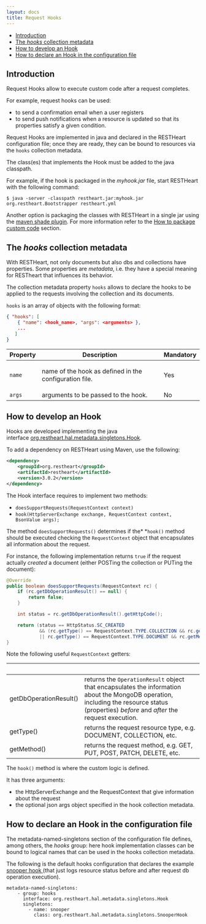 ```yaml
---
layout: docs
title: Request Hooks
---
```


* [Introduction](#introduction)
* [The <em>hooks</em> collection metadata](#the-hooks-collection-metadata)
* [How to develop an Hook](#how-to-develop-an-hook)
* [How to declare an Hook in the configuration file](#how-to-declare-an-hook-in-the-configuration-file)

## Introduction

Request Hooks allow to execute custom code after a request completes.

For example, request hooks can be used:

-   to send a confirmation email when a user registers 
-   to send push notifications when a resource is updated so that its
    properties satisfy a given condition.

Request Hooks are implemented in java and declared in the RESTHeart
configuration file; once they are ready, they can be bound to resources
via the `hooks` collection metadata.

The class(es) that implements the Hook must be added to the java
classpath.

For example, if the hook is packaged in the *myhook.jar* file, start
RESTHeart with the following command:

    $ java -server -classpath restheart.jar:myhook.jar org.restheart.Bootstrapper restheart.yml

Another option is packaging the classes with RESTHeart in a single jar
using the [maven shade
plugin](https://maven.apache.org/plugins/maven-shade-plugin/). For more
information refer to the [How to package custom
code](How_to_package_custom_code) section.

## The *hooks* collection metadata

With RESTHeart, not only documents but also dbs and collections have
properties. Some properties are *metadata*, i.e. they have a special
meaning for RESTheart that influences its behavior.

The collection metadata property `hooks` allows to declare the hooks to
be applied to the requests involving the collection and its documents.

`hooks` is an array of objects with the following format:

``` json
{ "hooks": [ 
    { "name": <hook_name>, "args": <arguments> }, 
    ...
   ]
}
```

<table>
<thead>
<tr class="header">
<th><div>
Property
</div></th>
<th><div>
Description
</div></th>
<th><div>
Mandatory
</div></th>
</tr>
</thead>
<tbody>
<tr class="odd">
<td><code>name</code></td>
<td><p>name of the hook as defined in the configuration file.</p></td>
<td>Yes</td>
</tr>
<tr class="even">
<td><code>args</code></td>
<td>arguments to be passed to the hook.</td>
<td>No</td>
</tr>
</tbody>
</table>

## How to develop an Hook

Hooks are developed implementing the java
interface [org.restheart.hal.metadata.singletons.Hook](https://github.com/SoftInstigate/restheart/blob/master/src/main/java/org/restheart/hal/metadata/singletons/Hook.java).

To add a dependency on RESTHeart using Maven, use the following:

``` xml
<dependency>
    <groupId>org.restheart</groupId>
    <artifactId>restheart</artifactId>
    <version>3.0.2</version>
</dependency>
```

The Hook interface requires to implement two methods:

-   `doesSupportRequests(RequestContext context)`
-   `hook(HttpServerExchange exchange, RequestContext context, BsonValue args);`

The method `doesSupportRequests()` determines if the* *`hook()` method
should be executed checking the `RequestContext` object that
encapsulates all information about the request.

For instance, the following implementation returns `true` if the request
actually *created* a document (either POSTing the collection or PUTing
the document):

``` java
@Override
public boolean doesSupportRequests(RequestContext rc) {
    if (rc.getDbOperationResult() == null) {
        return false;
    }

    int status = rc.getDbOperationResult().getHttpCode();

    return (status == HttpStatus.SC_CREATED
            && (rc.getType() == RequestContext.TYPE.COLLECTION && rc.getMethod() == POST
            || rc.getType() == RequestContext.TYPE.DOCUMENT && rc.getMethod() == PUT));
}
```

Note the following useful `RequestContext` getters:

<table>
<thead>
<tr class="header">
<th><br />
</th>
<th><br />
</th>
</tr>
</thead>
<tbody>
<tr class="odd">
<td>getDbOperationResult()</td>
<td>returns the <code>OperationResult</code> object that encapsulates the information about the MongoDB operation, including the resource status (properties) <em>before</em> and <em>after</em> the request execution.</td>
</tr>
<tr class="even">
<td>getType()</td>
<td>returns the request resource type, e.g. DOCUMENT, COLLECTION, etc.</td>
</tr>
<tr class="odd">
<td>getMethod()</td>
<td>returns the request method, e.g. GET, PUT, POST, PATCH, DELETE, etc.</td>
</tr>
</tbody>
</table>

The `hook()` method is where the custom logic is defined.

It has three arguments:

-   the HttpServerExchange and the RequestContext that give information
    about the request
-   the optional json args object specified in the hook collection
    metadata.

## How to declare an Hook in the configuration file

The metadata-named-singletons section of the configuration file defines,
among others, the *hooks* group: here hook implementation classes can be
bound to logical names that can be used in the hooks collection
metadata.

The following is the default hooks configuration that declares the
example [snooper
hook ](https://github.com/SoftInstigate/restheart/blob/master/src/main/java/org/restheart/metadata/hooks/SnooperHook.java)(that
just logs resource status before and after request db operation
execution).

``` text
metadata-named-singletons:
    - group: hooks
      interface: org.restheart.hal.metadata.singletons.Hook
      singletons:
        - name: snooper
          class: org.restheart.hal.metadata.singletons.SnooperHook
```

